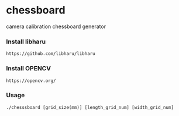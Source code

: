 # chessboard
camera calibration chessboard generator
### Install libharu
```
https://github.com/libharu/libharu
```
### Install OPENCV
```
https://opencv.org/
```
### Usage
```
./chesssboard [grid_size(mm)] [length_grid_num] [width_grid_num]
```
